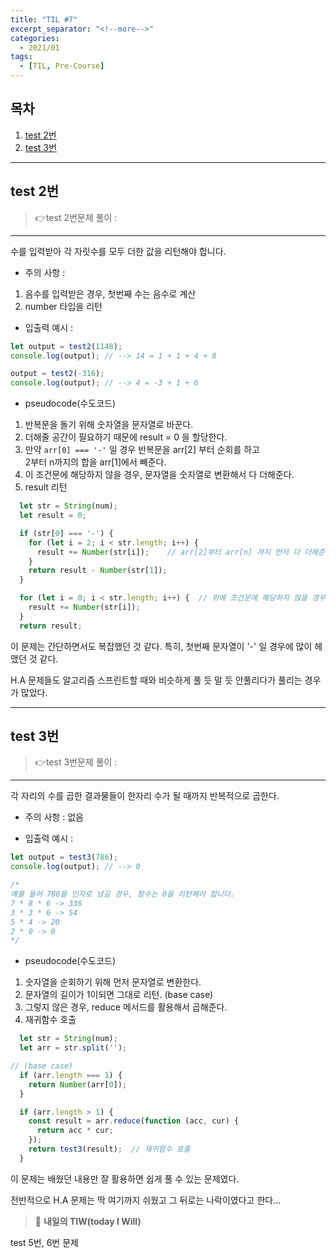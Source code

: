 ```yaml
---
title: "TIL #7"
excerpt_separator: "<!--more-->"
categories:
  - 2021/01
tags:
  - [TIL, Pre-Course]
---
```


## 목차

1. [test 2번](#test-2번)
2. [test 3번](#test-3번)

---
## test 2번
> :point_right:test 2번문제 풀이 :
------

수를 입력받아 각 자릿수를 모두 더한 값을 리턴해야 합니다.

* 주의 사항 : 
1. 음수를 입력받은 경우, 첫번째 수는 음수로 계산
2. number 타입을 리턴

* 입출력 예시 :

```javascript
let output = test2(1148);
console.log(output); // --> 14 = 1 + 1 + 4 + 8

output = test2(-316);
console.log(output); // --> 4 = -3 + 1 + 6
```

* pseudocode(수도코드)
1. 반복문을 돌기 위해 숫자열을 문자열로 바꾼다.
2. 더해줄 공간이 필요하기 때문에 result = 0 을 할당한다.
3. 만약 ```arr[0] === '-'``` 일 경우 반복문을 arr[2] 부터 순회를 하고<br/> 2부터 n까지의 합을 arr[1]에서 빼준다.
4. 이 조건문에 해당하지 않을 경우, 문자열을 숫자열로 변환해서 다 더해준다.
5. result 리턴


```javascript
  let str = String(num);
  let result = 0;

  if (str[0] === '-') {
    for (let i = 2; i < str.length; i++) {
      result += Number(str[i]);    // arr[2]부터 arr[n] 까지 먼저 다 더해준다.
    }
    return result - Number(str[1]);  
  }

  for (let i = 0; i < str.length; i++) {  // 위에 조건문에 해당하지 않을 경우
    result += Number(str[i]);
  }
  return result;
```

이 문제는 간단하면서도 복잡했던 것 같다. 특히, 첫번째 문자열이 '-' 일 경우에 많이 헤맸던 것 같다.

 H.A 문제들도 알고리즘 스프린트할 때와 비슷하게 풀 듯 말 듯 안풀리다가 풀리는 경우가 많았다. 


---
## test 3번
> :point_right:test 3번문제 풀이 :
------


각 자리의 수를 곱한 결과물들이 한자리 수가 될 때까지 반복적으로 곱한다.

* 주의 사항 : 
없음

* 입출력 예시 :

```javascript
let output = test3(786);
console.log(output); // --> 0

/*
예를 들어 786을 인자로 넘길 경우, 함수는 0을 리턴해야 합니다.
7 * 8 * 6 -> 336
3 * 3 * 6 -> 54
5 * 4 -> 20
2 * 0 -> 0
*/
```

* pseudocode(수도코드)
1. 숫자열을 순회하기 위해 먼저 문자열로 변환한다.
2. 문자열의 길이가 1이되면 그대로 리턴. (base case)
3. 그렇지 않은 경우, reduce 메서드를 활용해서 곱해준다.
4. 재귀함수 호출


```javascript
  let str = String(num);
  let arr = str.split('');

// (base case)
  if (arr.length === 1) {    
    return Number(arr[0]);   
  }

  if (arr.length > 1) {
    const result = arr.reduce(function (acc, cur) {
      return acc * cur;
    });
    return test3(result);  // 재귀함수 호출
  }
```

이 문제는 배웠던 내용만 잘 활용하면 쉽게 풀 수 있는 문제였다.

전반적으로 H.A 문제는 딱 여기까지 쉬웠고 그 뒤로는 나락이였다고 한다...

> :punch: **내일의 TIW(today I Will)**

test 5번, 6번 문제

